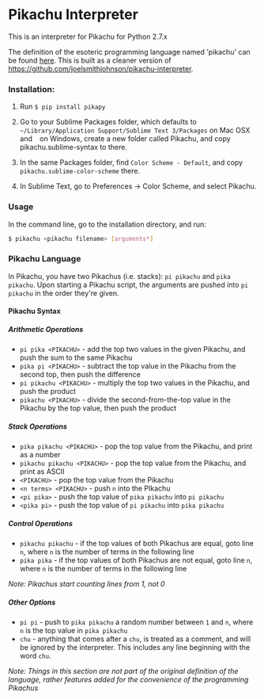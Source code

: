 # Pikachu Interpreter

This is an interpreter for Pikachu for Python 2.7.x

The definition of the esoteric programming language named 'pikachu' can be found [here](http://trove42.com/introducing-pikachu-programming-language/). This is built as a cleaner version of https://github.com/joelsmithjohnson/pikachu-interpreter.

### Installation:

1. Run `$ pip install pikapy`
2. Go to your Sublime Packages folder, which defaults to `~/Library/Application Support/Sublime Text 3/Packages` on Mac OSX and ` ` on Windows, create a new folder called Pikachu, and copy pikachu.sublime-syntax to there.

3. In the same Packages folder, find `Color Scheme - Default`, and copy `pikachu.sublime-color-scheme` there.

4. In Sublime Text, go to Preferences → Color Scheme, and select Pikachu.


### Usage

In the command line, go to the installation directory, and run:

```bash
$ pikachu <pikachu filename> [arguments*]
```


### Pikachu Language

In Pikachu, you have two Pikachus (i.e. stacks): `pi pikachu` and `pika pikachu`. Upon starting a Pikachu script, the arguments are pushed into `pi pikachu` in the order they're given.

#### Pikachu Syntax

##### Arithmetic Operations

 - `pi pika <PIKACHU>` - add the top two values in the given Pikachu, and push the sum to the same Pikachu
 - `pika pi <PIKACHU>` - subtract the top value in the Pikachu from the second top, then push the difference
 - `pi pikachu <PIKACHU>` - multiply the top two values in the Pikachu, and push the product
 - `pikachu <PIKACHU>` - divide the second-from-the-top value in the Pikachu by the top value, then push the product

##### Stack Operations

 - `pika pikachu <PIKACHU>` - pop the top value from the Pikachu, and print as a number
 - `pikachu pikachu <PIKACHU>` - pop the top value from the Pikachu, and print as ASCII
 - `<PIKACHU>` - pop the top value from the Pikachu
 - `<n terms> <PIKACHU>` - push `n` into the PIkachu
 - `<pi pika>` - push the top value of `pika pikachu` into `pi pikachu`
 - `<pika pi>` - push the top value of `pi pikachu` into `pika pikachu`

##### Control Operations

 - `pikachu pikachu` - if the top values of both Pikachus are equal, goto line `n`, where `n` is the number of terms in the following line
 - `pika pika` - if the top values of both Pikachus are not equal, goto line `n`, where `n` is the number of terms in the following line

*Note: Pikachus start counting lines from 1, not 0*

##### Other Options

 - `pi pi` - push to `pika pikachu` a random number between `1` and `n`, where `n` is the top value in `pika pikachu`
 - `chu` - anything that comes after a `chu`, is treated as a comment, and will be ignored by the interpreter. This includes any line beginning with the word `chu`.

*Note: Things in this section are not part of the original definition of the language, rather features added for the convenience of the programming Pikachus*